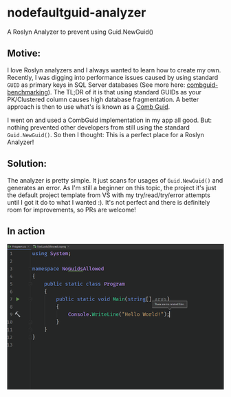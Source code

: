 # nodefaultguid-analyzer
A Roslyn Analyzer to prevent using Guid.NewGuid()

## Motive:

I love Roslyn analyzers and I always wanted to learn how to create my own. Recently, I was digging into performance issues caused by using standard `GUID` as primary keys in SQL Server databases (See more here: [combguid-benchmarking](https://github.com/joaopgrassi/combguid-benchmarking)). The TL;DR of it is that using standard GUIDs as your PK/Clustered column causes high database fragmentation. A better approach is then to use what's is known as a [Comb Guid](https://www.informit.com/articles/printerfriendly/25862).

I went on and used a CombGuid implementation in my app all good. But: nothing prevented other developers from still using the standard `Guid.NewGuid()`. So then I thought: This is a perfect place for a Roslyn Analyzer!

## Solution:

The analyzer is pretty simple. It just scans for usages of `Guid.NewGuid()` and generates an error. As I'm still a beginner on this topic, the project it's just the default project template from VS with my try/read/try/error attempts until I got it do to what I wanted :). It's not perfect and there is definitely room for improvements, so PRs are welcome!

## In action

![](noguid.gif)